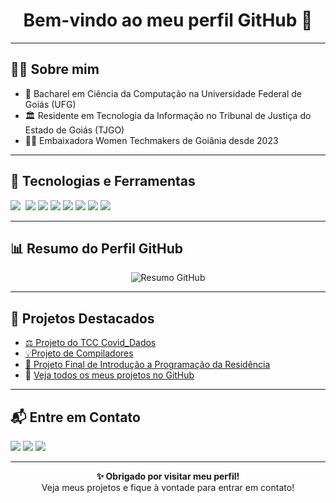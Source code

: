 <h1 align="center">Bem-vindo ao meu perfil GitHub 👋</h1>

---

## 🙋‍♂️ Sobre mim

- 🧠 Bacharel em Ciência da Computação na Universidade Federal de Goiás (UFG)  
- 🏛️ Residente em Tecnologia da Informação no Tribunal de Justiça do Estado de Goiás (TJGO)  
- 👨‍🏫 Embaixadora Women Techmakers de Goiânia desde 2023

---

## 🚀 Tecnologias e Ferramentas

<p>
  <img src="https://img.shields.io/badge/Python-3670A0?style=for-the-badge&logo=python&logoColor=ffdd54"/>
  <img src"[![ETL](https://custom-icon-badges.demolab.com/badge/ETL-9370DB?logo=etl-logo&logoColor=fff)](#)"/>
  <img src="[![Google Colab](https://img.shields.io/badge/Google%20Colab-F9AB00?logo=googlecolab&logoColor=fff)](#)"/>
  <img src="[![Pandas](https://img.shields.io/badge/Pandas-150458?logo=pandas&logoColor=fff)](#)"/>
  <img src="[![Power BI](https://custom-icon-badges.demolab.com/badge/Power%20BI-F1C912?logo=power-bi&logoColor=fff)](#)"/>
  <img src="[![WordPress](https://img.shields.io/badge/WordPress-%2321759B.svg?logo=wordpress&logoColor=white)](#)"/>
  <img src="[![Postgres](https://img.shields.io/badge/Postgres-%23316192.svg?logo=postgresql&logoColor=white)](#)"/>
  <img src="[![Oracle](https://custom-icon-badges.demolab.com/badge/Oracle-F80000?logo=oracle&logoColor=fff)](#)"/>
  <img src="[![Oracle](https://custom-icon-badges.demolab.com/badge/Oracle-F80000?logo=oracle&logoColor=fff)](#)"/>
</p>

---

## 📊 Resumo do Perfil GitHub

<p align="center">
  <img src="https://github-profile-summary-cards.vercel.app/api/cards/profile-details?username=laysfreitas&theme=2077" alt="Resumo GitHub"/>
</p>

---

## 📂 Projetos Destacados

- [⚖️ Projeto do TCC Covid_Dados](https://github.com/laysfreitas/Covid_Dados.git)  
- [💡Projeto de Compiladores](https://github.com/laysfreitas/Compiladores.git)  
- [🚌 Projeto Final de Introdução a Programação da Residência](https://github.com/laysfreitas/Projeto-Final-de-Curso---IP-Resid-ncia.git)   
- 🔗 [Veja todos os meus projetos no GitHub](https://github.com/laysfreitas?tab=repositories)

---

## 📬 Entre em Contato

<p>
  <a href="https://www.linkedin.com/in/lays-de-freitas-melo-212a2818b/"><img src="https://img.shields.io/badge/-LinkedIn-0077B5?style=for-the-badge&logo=linkedin&logoColor=white"/></a>
  <a href="mailto:laysdefreitasmelo@gmail.com"><img src="https://img.shields.io/badge/-Email-D14836?style=for-the-badge&logo=gmail&logoColor=white"/></a>
  <a href="https://www.instagram.com/laysfreitas.m/"><img src="https://img.shields.io/badge/-Instagram-E4405F?style=for-the-badge&logo=instagram&logoColor=white"/></a>
</p>

---
<p align="center">
  <strong>✨ Obrigado por visitar meu perfil!</strong><br/>
  Veja meus projetos e fique à vontade para entrar em contato!
</p>
